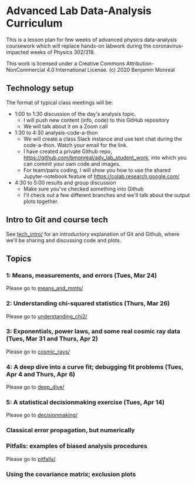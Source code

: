 # Advanced Lab Data-Analysis Curriculum

This is a lesson plan for few weeks of advanced physics data-analysis coursework which will replace hands-on labwork during the coronavirus-impacted weeks of Physics 302/318.

This work is licensed under a Creative Commons Attribution-NonCommercial 4.0 International License.  (c) 2020 Benjamin Monreal

## Technology setup

The format of typical class meetings will be:

* 1:00 to 1:30 discussion of the day's analysis topic.
    * I will push new content (info, code) to this GitHub repository
    * We will talk about it on a Zoom call
* 1:30 to 4:30 analysis-code-a-thon
    * We will create a class Slack instance and use text chat during the code-a-thon.  Watch your email for the link.
	* I have created a private Github repo, https://github.com/bmonreal/adv_lab_student_work, into which you can commit your own code and images.  
    * For team/pairs coding, I will show you how to use the shared Jupyter-notebook feature of https://colab.research.google.com/
* 4:30 to 5:00 results and group discussion
    * Make sure you've checked something into Github
    * I'll check out a few different branches and we'll talk about the output plots together.

## Intro to Git and course tech
See [tech_intro/](tech_info/) for an introductory explanation of Git and Github, where we'll be sharing and discussing code and plots.

## Topics

### 1: Means, measurements, and errors (Tues, Mar 24)
Please go to [means_and_mmts/](means_and_mmts/) 

### 2: Understanding chi-squared statistics (Thurs, Mar 26)
Please go to [understanding_chi2/](understanding_chi2/)

### 3: Exponentials, power laws, and some real cosmic ray data (Tues, Mar 31 and Thurs, Apr 2)
Please go to [cosmic_rays/](cosmic_rays/)

### 4: A deep dive into a curve fit; debugging fit problems (Tues, Apr 4 and Thurs, Apr 6)
Please go to [deep_dive/](deep_dive/)

### 5: A statistical decisionmaking exercise (Tues, Apr 14)
Please go to [decisionmaking/](decisionmaking/)
 
### Classical error propagation, but numerically 

### Pitfalls: examples of biased analysis procedures
Please go to [pitfalls/](pitfalls/).


### Using the covariance matrix; exclusion plots

